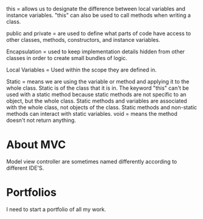 this = allows us to designate the difference between local variables and instance variables.
"this" can also be used to call methods when writing a class.

public and private = are used to define what parts of code have access to other classes, methods, constructors, and instance variables.

Encapsulation = used to keep implementation details hidden from other classes in order to create small bundles of logic.

Local Variables = Used within the scope they are defined in.


Static = means we are using the variable or method and applying it to the whole class. Static is of the class that it is in. 
The keyword "this" can't be used with a static method because static methods are not specific to an object, but the whole class.
Static methods and variables are associated with the whole class, not objects of the class.
Static methods and non-static methods can interact with static variables. 
void = means the method doesn't not return anything.

# About MVC
Model view controller are sometimes named differently according to different IDE'S.

# Portfolios
I need to start a portfolio of all my work.